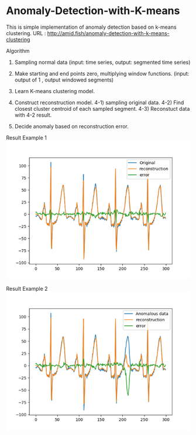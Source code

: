 # Anomaly-Detection-with-K-means

This is simple implementation of anomaly detection based on k-means clustering.
URL : http://amid.fish/anomaly-detection-with-k-means-clustering

Algorithm 

1. Sampling normal data (input: time series, output: segmented time series)

2. Make starting and end points zero, multiplying window functions. (input: output of 1 , output windowed segments)

3. Learn K-means clustering model.

4. Construct reconstruction model.
  4-1) sampling original data.
  4-2) Find closest cluster centroid of each sampled segment.
  4-3) Reconstuct data with 4-2 result.
  
5. Decide anomaly based on reconstruction error.

Result Example 1
![Result1](./Figure_1.png)

Result Example 2
![Result2](./Figure_2.png)

